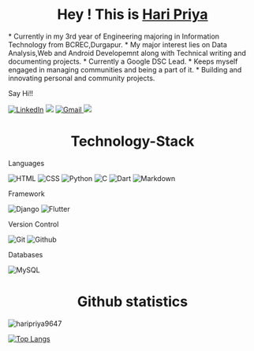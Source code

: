 <h1 align="center">Hey ! This is <a href="https://www.linkedin.com/in/hari-priya-207207191/">Hari Priya</a></h1>
* Currently in my 3rd year of Engineering majoring in Information Technology from BCREC,Durgapur.
* My major interest lies on Data Analysis,Web and Android Developemnt along with Technical writing and documenting projects.
* Currently a Google DSC Lead.
* Keeps myself engaged in managing communities and being a part of it.
* Building and innovating personal and community projects.

Say Hi!!
<div align="">
<a  href="https://www.linkedin.com/in/hari-priya-207207191/" target="_blank"><img alt="LinkedIn" src="https://img.shields.io/badge/linkedin%20-%230077B5.svg?&style=for-the-badge&logo=linkedin&logoColor=white" /></a>
<a href="https://twitter.com/Haripri86007496" target="_blank"><img src="https://img.shields.io/badge/twitter-%2300acee.svg?&style=for-the-badge&logo=twitter&logoColor=white&alt=twitter" /></a>
<a href="mailto:haripriya2k01@gmail.com"><img  alt="Gmail" src="https://img.shields.io/badge/Gmail-D14836?style=for-the-badge&logo=gmail&logoColor=white" />
<a href="https://www.instagram.com/_haripriya21_/" target="_blank"><img src="https://img.shields.io/badge/Instagram-%23E4405F.svg?style=for-the-badge&logo=Instagram&logoColor=white" /></a>
</div>


<h1 align="center">Technology-Stack</h1>

 Languages
 <p align="left">
<img alt="HTML" src="https://img.shields.io/badge/html5-%23E34F26.svg?style=for-the-badge&logo=html5&logoColor=white">
<img alt="CSS" src="https://img.shields.io/badge/css3-%231572B6.svg?style=for-the-badge&logo=css3&logoColor=white">
<img alt="Python" src="https://img.shields.io/badge/python-%2314354C.svg?style=for-the-badge&logo=python&logoColor=white">
<img alt="C" src="https://img.shields.io/badge/c-%2300599C.svg?style=for-the-badge&logo=c&logoColor=white">
<img alt="Dart" src="https://img.shields.io/badge/dart-%230175C2.svg?style=for-the-badge&logo=dart&logoColor=white">
<img alt="Markdown" src="https://img.shields.io/badge/markdown-%23000000.svg?style=for-the-badge&logo=markdown&logoColor=white">
</p>

Framework
<p align="left">
<img alt="Django" src="https://img.shields.io/badge/django-%23092E20.svg?style=for-the-badge&logo=django&logoColor=white">
<img alt="Flutter" src="https://img.shields.io/badge/Flutter-%2302569B.svg?style=for-the-badge&logo=Flutter&logoColor=white">
</p>

Version Control
<p align="left">
<img alt="Git" src="https://img.shields.io/badge/git-%23F05033.svg?style=for-the-badge&logo=git&logoColor=white">
<img alt="Github" src="https://img.shields.io/badge/github-%23121011.svg?style=for-the-badge&logo=github&logoColor=white">
</p>

Databases
<p align="left">
<img alt="MySQL" src="https://img.shields.io/badge/mysql-%2300f.svg?style=for-the-badge&logo=mysql&logoColor=white">
</p>



<h1 align="center"> Github statistics</h1>
<img src="https://github-readme-stats.vercel.app/api?username=haripriya9647&show_icons=true&theme=dark&locale=en" alt="haripriya9647" />

[![Top Langs](https://github-readme-stats.vercel.app/api/top-langs/?username=haripriya9647&layout=compact&theme=dark)](https://github.com/haripriya9647/github-readme-stats)



